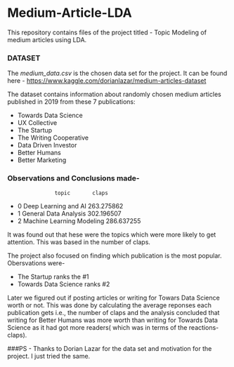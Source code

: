 # Medium-Article-LDA
This repository contains files of the project titled - Topic Modeling of medium articles using LDA.

### DATASET
The *medium_data.csv* is the chosen data set for the project. It can be found here - https://www.kaggle.com/dorianlazar/medium-articles-dataset

The dataset contains information about randomly chosen medium articles published in 2019 from these 7 publications:
- Towards Data Science
- UX Collective
- The Startup
- The Writing Cooperative
- Data Driven Investor
- Better Humans
- Better Marketing

### Observations and Conclusions made- 
                   topic       claps
* 0       Deep Learning and AI  263.275862
* 1      General Data Analysis  302.196507
* 2  Machine Learning Modeling  286.637255

It was found out that hese were the topics which were more likely to get attention. This was based in the number of claps.

The project also focused on finding which publication is the most popular.
Obersvations were-
-  The Startup ranks the #1 
- Towards Data Science ranks #2

Later we figured out if posting articles or writing for Towars Data Science worth or not.
This was done by calculating the average reponses each publication gets i.e., the number of claps and the analysis concluded that writing for
Better Humans was more worth than writing for Towards Data Science as it had got more readers( which was in terms of the reactions- claps).

###PS - Thanks to Dorian Lazar for the data set and motivation for the project. I just tried the same.



